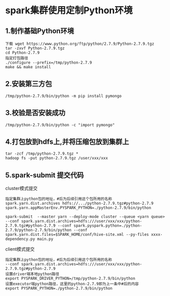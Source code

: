 # spark集群使用定制Python环境


## 1.制作基础Python环境
```
下载 wget https://www.python.org/ftp/python/2.7.9/Python-2.7.9.tgz
tar -zxvf Python-2.7.9.tgz
cd Python-2.7.9
指定打包路径
./configure --prefix=/tmp/python-2.7.9
make && make install
```
## 2.安装第三方包
```
/tmp/python-2.7.9/bin/python -m pip install pymongo
```
## 3.校验是否安装成功
```
/tmp/python-2.7.9/bin/python -c "import pymongo"
```
## 4.打包放到hdfs上,并将压缩包放到集群上
```
tar -zcf /tmp/python-2.7.9.tgz *
hadoop fs -put python-2.7.9.tgz /user/xxx/xxx
```
## 5.spark-submit 提交代码
  cluster模式提交
```
指定集群上python包的地址，#后为后续引用这个包所用的名称
spark.yarn.dist.archives hdfs://.../python-2.7.9.tgz#python-2.7.9
spark.yarn.appMasterEnv.PYSPARK_PYTHON=./python-2.7.9/bin/python
```
```
spark-submit  --master yarn --deploy-mode cluster --queue <yarn queue> --conf spark.yarn.dist.archives=hdfs:///user/xxx/xxx/python-2.7.9.tgz#python-2.7.9 --conf spark.pyspark.python=./python-2.7.9/python-2.7.9/bin/python --conf spark.yarn.dist.files=$SPARK_HOME/conf/hive-site.xml --py-files xxxx-dependency.py main.py
```
 client模式提交
```
指定集群上python包的地址，#后为后续引用这个包所用的名称
--conf spark.yarn.dist.archives=hdfs:///user/xxx/xxx/python-2.7.9.tgz#python-2.7.9
设置driver端本地python路径
export PYSPARK_DRIVER_PYTHON=/tmp/python-2.7.9/bin/python
设置executor端python路径，这里的python-2.7.9即为上一条中#后的内容
export PYSPARK_PYTHON=./python-2.7.9/bin/python
```
